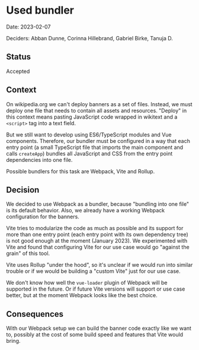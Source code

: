 # Used bundler

Date: 2023-02-07

Deciders: Abban Dunne, Corinna Hillebrand, Gabriel Birke, Tanuja D.

## Status

Accepted

## Context

On wikipedia.org we can't deploy banners as a set of files. Instead, we
must deploy one file that needs to contain all assets and resources.
"Deploy" in this context means pasting JavaScript code wrapped in wikitext
and a `<script>` tag into a text field.

But we still want to develop using ES6/TypeScript modules and Vue
components. Therefore, our bundler must be configured in a way that each
entry point (a small TypeScript file that imports the main component and
calls `createApp`) bundles all JavaScript and CSS from the entry point
dependencies into one file.

Possible bundlers for this task are Webpack, Vite and Rollup.

## Decision

We decided to use Webpack as a bundler, because "bundling into one file"
is its default behavior. Also, we already have a working Webpack
configuration for the banners.

Vite tries to modularize the code as much as possible and its support for
more than one entry point (each entry point with its own dependency tree)
is not good enough at the moment (January 2023). We experimented with Vite
and found that configuring Vite for our use case would go "against the
grain" of this tool.

Vite uses Rollup "under the hood", so it's unclear if we would run into
similar trouble or if we would be building a "custom Vite" just for our
use case. 

We don't know how well the `vue-loader` plugin of Webpack will be
supported in the future. Or if future Vite versions will support or use
case better, but at the moment Webpack looks like the best choice.

## Consequences

With our Webpack setup we can build the banner code exactly like we want
to, possibly at the cost of some build speed and features that Vite would
bring.

